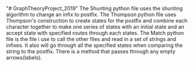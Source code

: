 "# GraphTheoryProject_2019" 
The Shunting python file uses the shunting algorithm to change an infix to postfix.
The Thompson python file uses Thompson's construction to create states for the postfix and combine each character
together to make one series of states with an initial state and an accept state with specified routes through each 
states. 
The Match python file is the file i use to call the other files and read in a set of strings and infixes. It also
will go through all the specified states when comparing the string to the postfix. There is a method that passes 
through any empty arrows(labels).